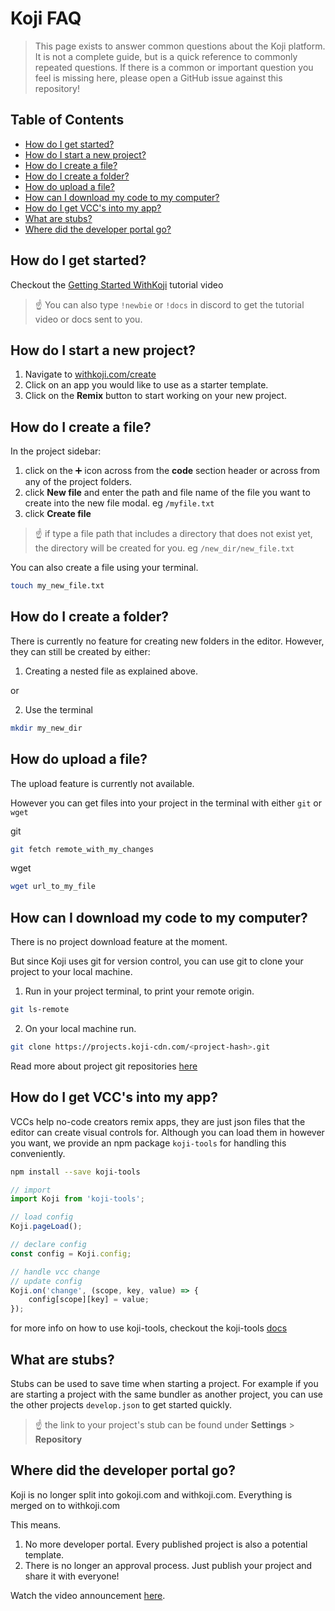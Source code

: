 # Koji FAQ <!-- omit in toc -->
> This page exists to answer common questions about the Koji platform. It is not a complete guide, but is a quick reference to commonly repeated questions.
> If there is a common or important question you feel is missing here, please open a GitHub issue against this repository!

## Table of Contents <!-- omit in toc -->
- [How do I get started?](#How-do-I-get-started)
- [How do I start a new project?](#How-do-I-start-a-new-project)
- [How do I create a file?](#How-do-I-create-a-file)
- [How do I create a folder?](#How-do-I-create-a-folder)
- [How do upload a file?](#How-do-upload-a-file)
- [How can I download my code to my computer?](#How-can-I-download-my-code-to-my-computer)
- [How do I get VCC's into my app?](#How-do-I-get-VCCs-into-my-app)
- [What are stubs?](#What-are-stubs)
- [Where did the developer portal go?](#Where-did-the-developer-portal-go)

## How do I get started?
Checkout the [Getting Started WithKoji](http://bit.ly/StartWithKoji) tutorial video
️
> ☝
> You can also type `!newbie` or `!docs` in discord to get the tutorial video or docs sent to you.

## How do I start a new project?
1. Navigate to [withkoji.com/create](https://withkoji.com/create)
2. Click on an app you would like to use as a starter template.
3. Click on the **Remix** button to start working on your new project.

## How do I create a file?
In the project sidebar:
1. click on the ➕ icon across from the **code** section header or across from any of the project folders.
2. click **New file** and enter the path and file name of the file you want to create into the new file modal. eg `/myfile.txt`
3. click **Create file**

> ☝
> if type a file path that includes a directory that does not exist yet, the directory will be created for you. eg `/new_dir/new_file.txt`

You can also create a file using your terminal.  
```sh
touch my_new_file.txt
```

## How do I create a folder?

There is currently no feature for creating new folders in the editor. However, they can still be created by either:

1. Creating a nested file as explained above.

or

2. Use the terminal
```sh
mkdir my_new_dir
```

## How do upload a file?
The upload feature is currently not available.

However you can get files into your project in the terminal with either `git` or `wget`

git
```sh
git fetch remote_with_my_changes
```

wget
```sh
wget url_to_my_file
```

## How can I download my code to my computer?
There is no project download feature at the moment.

But since Koji uses git for version control, you can use git to clone your project to your local machine.

1. Run in your project terminal, to print your remote origin.
```sh
git ls-remote
```

2. On your local machine run.
```sh
git clone https://projects.koji-cdn.com/<project-hash>.git
```

Read more about project git repositories [here](https://github.com/madewithkoji/koji-docs/blob/master/koji-project-anatomy.md)

## How do I get VCC's into my app?
VCCs help no-code creators remix apps, they are just json files that the editor can create visual controls for. Although you can load them in however you want, we provide an npm package `koji-tools` for handling this conveniently.
```sh
npm install --save koji-tools
```

```js
// import
import Koji from 'koji-tools';

// load config
Koji.pageLoad();

// declare config
const config = Koji.config;

// handle vcc change
// update config
Koji.on('change', (scope, key, value) => {
    config[scope][key] = value;
});
```
for more info on how to use koji-tools, checkout the koji-tools [docs](https://github.com/madewithkoji/koji-tools/blob/master/README.md)


## What are stubs?
Stubs can be used to save time when starting a project. For example if you are starting a project with the same bundler as another project, you can use the other projects `develop.json` to get started quickly.

> ☝
> the link to your project's stub can be found under **Settings** > **Repository**

## Where did the developer portal go?
Koji is no longer split into gokoji.com and withkoji.com. Everything is merged on to withkoji.com

This means.
1. No more developer portal. Every published project is also a potential template.
2. There is no longer an approval process. Just publish your project and share it with everyone!

Watch the video announcement [here](https://youtu.be/Vub9epveeO0).